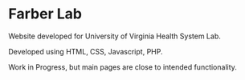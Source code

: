 # Farber Lab
Website developed for University of Virginia Health System Lab.

Developed using HTML, CSS, Javascript, PHP.

Work in Progress, but main pages are close to intended functionality.
